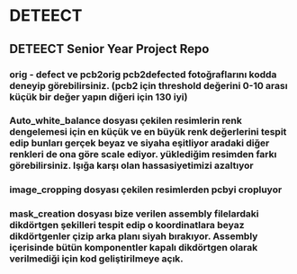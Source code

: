 # DETEECT
## DETEECT Senior Year Project Repo
### orig - defect ve pcb2orig pcb2defected fotoğraflarını kodda deneyip görebilirsiniz. (pcb2 için threshold değerini 0-10 arası küçük bir değer yapın diğeri için 130 iyi)
### Auto_white_balance dosyası çekilen resimlerin renk dengelemesi için en küçük ve en büyük renk değerlerini tespit edip bunları gerçek beyaz ve siyaha eşitliyor aradaki diğer renkleri de ona göre scale ediyor. yüklediğim resimden farkı görebilirsiniz. Işığa karşı olan hassasiyetimizi azaltıyor 
### image_cropping dosyası çekilen resimlerden pcbyi cropluyor
### mask_creation dosyası bize verilen assembly filelardaki dikdörtgen şekilleri tespit edip o koordinatlara beyaz dikdörtgenler çizip arka planı siyah bırakıyor. Assembly içerisinde bütün komponentler kapalı dikdörtgen olarak verilmediği için kod geliştirilmeye açık.
